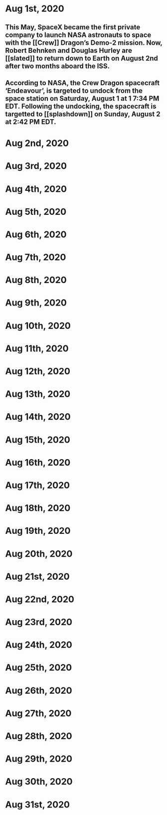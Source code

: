 # Aug 1st, 2020
## This May, SpaceX became the first private company to launch NASA astronauts to space with the [[Crew]] Dragon’s Demo-2 mission. Now, Robert Behnken and Douglas Hurley are [[slated]] to return down to Earth on August 2nd after two months aboard the ISS.
## According to NASA, the Crew Dragon spacecraft ‘Endeavour’, is targeted to undock from the space station on Saturday, August 1 at 1 7:34 PM EDT. Following the undocking, the spacecraft is targetted to [[splashdown]] on Sunday, August 2 at 2:42 PM EDT.
# Aug 2nd, 2020
# Aug 3rd, 2020
# Aug 4th, 2020
# Aug 5th, 2020
# Aug 6th, 2020
# Aug 7th, 2020
# Aug 8th, 2020
# Aug 9th, 2020
# Aug 10th, 2020
# Aug 11th, 2020
# Aug 12th, 2020
# Aug 13th, 2020
# Aug 14th, 2020
# Aug 15th, 2020
# Aug 16th, 2020
# Aug 17th, 2020
# Aug 18th, 2020
# Aug 19th, 2020
# Aug 20th, 2020
# Aug 21st, 2020
# Aug 22nd, 2020
# Aug 23rd, 2020
# Aug 24th, 2020
# Aug 25th, 2020
# Aug 26th, 2020
# Aug 27th, 2020
# Aug 28th, 2020
# Aug 29th, 2020
# Aug 30th, 2020
# Aug 31st, 2020
